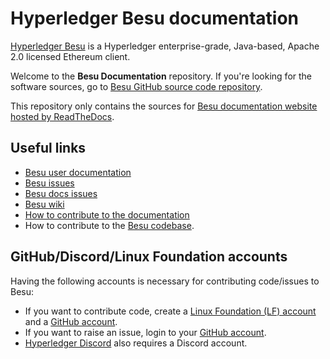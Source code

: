 # Hyperledger Besu documentation

[Hyperledger Besu](https://github.com/hyperledger/besu/) is a Hyperledger enterprise-grade, Java-based, Apache 2.0 licensed Ethereum client.

Welcome to the **Besu Documentation** repository. If you're looking for the software sources, go to [Besu GitHub source code repository](https://github.com/hyperledger/besu).

This repository only contains the sources for [Besu documentation website hosted by ReadTheDocs][Besu User Documentation].

## Useful links

- [Besu user documentation][Besu User Documentation]
- [Besu issues](https://github.com/hyperledger/besu/issues)
- [Besu docs issues](https://github.com/hyperledger/besu-docs/issues)
- [Besu wiki](https://wiki.hyperledger.org/display/BESU/Hyperledger+Besu)
- [How to contribute to the documentation](CONTRIBUTING.md)
- How to contribute to the [Besu codebase](https://github.com/hyperledger/besu/blob/master/CONTRIBUTING.md).

## GitHub/Discord/Linux Foundation accounts

Having the following accounts is necessary for contributing code/issues to Besu:

- If you want to contribute code, create a [Linux Foundation (LF) account] and a [GitHub account].
- If you want to raise an issue, login to your [GitHub account].
- [Hyperledger Discord] also requires a Discord account.

<!-- Links -->

[Besu User Documentation]: https://besu.hyperledger.org
[Linux Foundation (LF) account]: https://wiki.hyperledger.org/display/CA/Setting+up+an+LFID
[GitHub account]: https://www.github.com/
[Hyperledger Discord]: https://discord.gg/hyperledger

